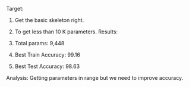 Target:

1. Get the basic skeleton right.
2. To get less than 10 K parameters.
Results:

1. Total params: 9,448
2. Best Train Accuracy: 99.16
3. Best Test Accuracy: 98.63

Analysis: Getting parameters in range but we need to improve accuracy.
